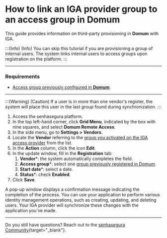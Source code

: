 # How to link an IGA provider group to an access group in Domum

This guide provides information on third-party provisioning in **Domum** with IGA.

:::(Info) (Info)
You can skip this tutorial if you are provisioning a group of internal users. The system links internal users to access groups upon registration on the platform.
:::

* * *
### Requirements

* [Access group previously configured in **Domum**](/v3-32/docs/domum-create-access-group-for-vendor).

* * *

:::(Warning) (Caution)
If a user is in more than one vendor's register, the system will place this user in the last group found during synchronization.
:::

1. Access the senhasegura platform.
2. In the top left-hand corner, click **Grid Menu**, indicated by the box with nine squares, and select **Domum Remote Access**.
3. In the side menu, go to **Settings > Vendors**.
4. Locate the **Vendor** referring to the [group you activated on the IGA access provider](/v3-32/docs/administration-how-to-create-a-scim-application-with-okta) from the list.
5. In the **Action** column, click the icon **Edit**. 
6. In the update window, fill in the **Registration** tab:
    1. **Vendor***: the system automatically completes the field.
    2. **Access group***: select one [group previously registered in Domum](/v3-32/docs/domum-create-access-group-for-vendor).
    3. **Start date***: select a date.
    4. **Status***: check **Enabled**.
7. Click **Save**.

A pop-up window displays a confirmation message indicating the completion of the process. You can use your application to perform various identity management operations, such as creating, updating, and deleting users. Your IGA provider will synchronize these changes with the application you’ve made.

* * *
Do you still have questions? Reach out to the [senhasegura Community](https://community.senhasegura.io/){target="_blank"}.
